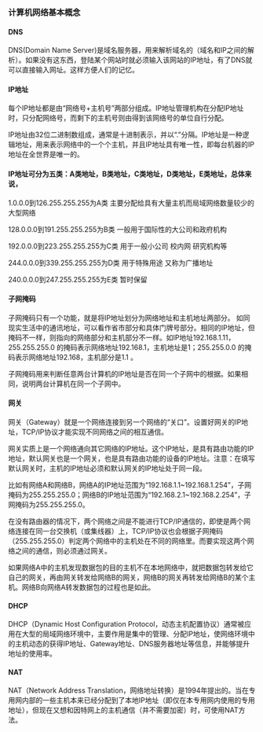 ### 计算机网络基本概念

#### DNS

DNS\(Domain Name Server\)是域名服务器，用来解析域名的（域名和IP之间的解析）。如果没有这东西，登陆某个网站时就必须输入该网站的IP地址，有了DNS就可以直接输入网址。这样方便人们的记忆。

#### IP地址

每个IP地址都是由“网络号+主机号”两部分组成。IP地址管理机构在分配IP地址时，只分配网络号，而剩下的主机号则由得到该网络号的单位自行分配。

IP地址由32位二进制数组成，通常是十进制表示，并以“.”分隔。IP地址是一种逻辑地址，用来表示网络中的一个个主机，并且IP地址具有唯一性，即每台机器的IP地址在全世界是唯一的。

#### IP地址可分为五类：A类地址，B类地址，C类地址，D类地址，E类地址，总体来说，

1.0.0.0到126.255.255.255为A类 主要分配给具有大量主机而局域网络数量较少的大型网络

128.0.0.0到191.255.255.255为B类 一般用于国际性的大公司和政府机构

192.0.0.0到223.255.255.255为C类 用于一般小公司 校内网 研究机构等

244.0.0.0到339.255.255.255为D类 用于特殊用途 又称为广播地址

240.0.0.0到247.255.255.255为E类 暂时保留

#### 子网掩码

子网掩码只有一个功能，就是将IP地址划分为网络地址和主机地址两部分。 如同现实生活中的通讯地址，可以看作省市部分和具体门牌号部分。相同的IP地址，但掩码不一样，则指向的网络部分和主机部分不一样。如IP地址192.168.1.11，255.255.255.0 的掩码表示网络地址192.168.1，主机地址是1；255.255.0.0 的掩码表示网络地址192.168，主机部分是1.1 。

子网掩码用来判断任意两台计算机的IP地址是否在同一个子网中的根据。如果相同，说明两台计算机在同一个子网中。

#### 网关

网关（Gateway）就是一个网络连接到另一个网络的“关口”。设置好网关的IP地址，TCP/IP协议才能实现不同网络之间的相互通信。

网关实质上是一个网络通向其它网络的IP地址。这个IP地址，是具有路由功能的IP地址，默认网关也是一个网关，也是具有路由功能的设备的IP地址。注意：在填写默认网关时，主机的IP地址必须和默认网关的IP地址处于同一段。

比如有网络A和网络B，网络A的IP地址范围为“192.168.1.1~192.168.1.254”，子网掩码为255.255.255.0；网络B的IP地址范围为“192.168.2.1~192.168.2.254”，子网掩码为255.255.255.0。

在没有路由器的情况下，两个网络之间是不能进行TCP/IP通信的，即使是两个网络连接在同一台交换机（或集线器）上，TCP/IP协议也会根据子网掩码（255.255.255.0）判定两个网络中的主机处在不同的网络里。而要实现这两个网络之间的通信，则必须通过网关。

如果网络A中的主机发现数据包的目的主机不在本地网络中，就把数据包转发给它自己的网关，再由网关转发给网络B的网关，网络B的网关再转发给网络B的某个主机。网络B向网络A转发数据包的过程也是如此。

#### DHCP

DHCP（Dynamic Host Configuration Protocol，动态主机配置协议）通常被应用在大型的局域网络环境中，主要作用是集中的管理、分配IP地址，使网络环境中的主机动态的获得IP地址、Gateway地址、DNS服务器地址等信息，并能够提升地址的使用率。

#### NAT

NAT（Network Address Translation，网络地址转换）是1994年提出的。当在专用网内部的一些主机本来已经分配到了本地IP地址（即仅在本专用网内使用的专用地址），但现在又想和因特网上的主机通信（并不需要加密）时，可使用NAT方法。

